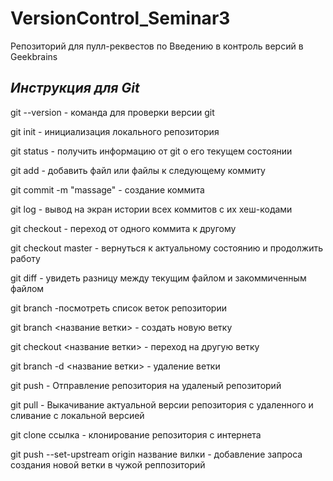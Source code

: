# VersionControl_Seminar3
Репозиторий для пулл-реквестов по Введению в контроль версий в Geekbrains

## _Инструкция для **Git**_

git --version - команда для проверки версии git

git init - инициализация локального репозитория

git status - получить информацию от git о его текущем состоянии

git add - добавить файл или файлы к следующему коммиту

git commit -m "massage" - создание коммита

git log - вывод на экран истории всех коммитов с их хеш-кодами

git checkout - переход от одного коммита к другому

git checkout master - вернуться к актуальному состоянию и продолжить работу

git diff - увидеть разницу между текущим файлом и закоммиченным файлом

git branch -посмотреть список веток репозитории

git branch <название ветки> - создать новую ветку

git checkout <название ветки> - переход на другую ветку 

git branch -d <название ветки> - удаление ветки

git push - Отправление репозитория на удаленый репозиторий

git pull - Выкачивание актуальной версии репозитория с удаленного и сливание с локальной версией

git clone ссылка - клонирование репозитория с интернета

git push --set-upstream origin название вилки - добавление запроса создания новой ветки в чужой реппозиторий